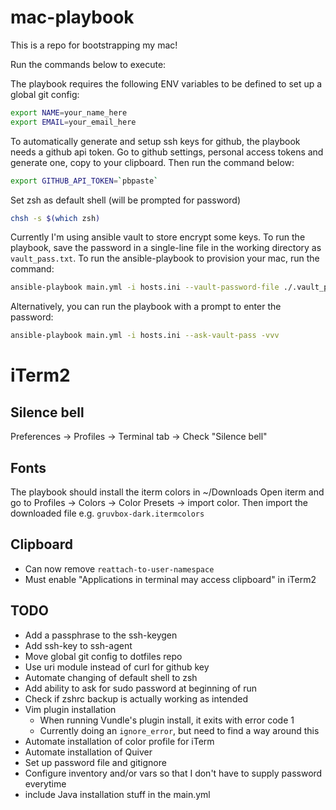 # mac-playbook

This is a repo for bootstrapping my mac!

Run the commands below to execute:

The playbook requires the following ENV variables to be defined to set up a
global git config:

```bash
export NAME=your_name_here
export EMAIL=your_email_here
```

To automatically generate and setup ssh keys for github, the playbook needs a
github api token. Go to github settings, personal access tokens and generate
one, copy to your clipboard. Then run the command below:

```bash
export GITHUB_API_TOKEN=`pbpaste`
```

Set zsh as default shell (will be prompted for password)

```bash
chsh -s $(which zsh)
```

Currently I'm using ansible vault to store encrypt some keys. To run the playbook,
save the password in a single-line file in the working directory as `vault_pass.txt`.
To run the ansible-playbook to provision your mac, run the command:

```bash
ansible-playbook main.yml -i hosts.ini --vault-password-file ./.vault_pass.txt -vvv
```

Alternatively, you can run the playbook with a prompt to enter the password:

```bash
ansible-playbook main.yml -i hosts.ini --ask-vault-pass -vvv
```

# iTerm2

## Silence bell
Preferences -> Profiles -> Terminal tab -> Check "Silence bell"

## Fonts
The playbook should install the iterm colors in ~/Downloads
Open iterm and go to Profiles -> Colors -> Color Presets -> import color.
Then import the downloaded file e.g. `gruvbox-dark.itermcolors`

## Clipboard
* Can now remove `reattach-to-user-namespace`
* Must enable "Applications in terminal may access clipboard" in iTerm2

## TODO
* Add a passphrase to the ssh-keygen
* Add ssh-key to ssh-agent
* Move global git config to dotfiles repo
* Use uri module instead of curl for github key
* Automate changing of default shell to zsh
* Add ability to ask for sudo password at beginning of run
* Check if zshrc backup is actually working as intended
* Vim plugin installation
  * When running Vundle's plugin install, it exits with error code 1
  * Currently doing an `ignore_error`, but need to find a way around this
* Automate installation of color profile for iTerm
* Automate installation of Quiver
* Set up password file and gitignore
* Configure inventory and/or vars so that I don't have to supply password everytime
* include Java installation stuff in the main.yml
